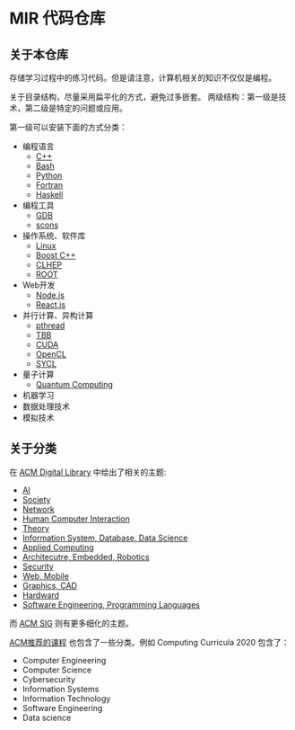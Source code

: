 MIR 代码仓库
===================


## 关于本仓库
存储学习过程中的练习代码。但是请注意，计算机相关的知识不仅仅是编程。

关于目录结构，尽量采用扁平化的方式，避免过多嵌套。
两级结构：第一级是技术，第二级是特定的问题或应用。

第一级可以安装下面的方式分类：

* 编程语言
  * [C++](coding/cpp)
  * [Bash](coding/shell)
  * [Python](coding/python)
  * [Fortran](coding/fortran)
  * [Haskell](coding/haskell)
* 编程工具
  * [GDB](coding/gdb)
  * [scons](coding/scons)
* 操作系统、软件库
  * [Linux](coding/linux)
  * [Boost C++](coding/boost)
  * [CLHEP](coding/clhep)
  * [ROOT](coding/root)
* Web开发
  * [Node.js](coding/node)
  * [React.js](coding/react)
* 并行计算、异构计算
  * [pthread](coding/pthread)
  * [TBB](coding/tbb)
  * [CUDA](coding/cuda)
  * [OpenCL](coding/opencl)
  * [SYCL](coding/sycl)
* 量子计算
  * [Quantum Computing](coding/quantum)
* 机器学习
* 数据处理技术
* 模拟技术

## 关于分类
在 [ACM Digital Library](https://dl.acm.org/) 中给出了相关的主题:
* [AI](https://dl.acm.org/subject/ai)
* [Society](https://dl.acm.org/subject/society)
* [Network](https://dl.acm.org/subject/network)
* [Human Computer Interaction](https://dl.acm.org/subject/hci)
* [Theory](https://dl.acm.org/subject/theory)
* [Information System, Database, Data Science](https://dl.acm.org/subject/is)
* [Applied Computing](https://dl.acm.org/subject/applied)
* [Architecutre, Embedded, Robotics](https://dl.acm.org/subject/architecture)
* [Security](https://dl.acm.org/subject/security)
* [Web, Mobile](https://dl.acm.org/subject/mobile)
* [Graphics, CAD](https://dl.acm.org/subject/graphics)
* [Hardward](https://dl.acm.org/subject/hardware)
* [Software Engineering, Programming Languages](https://dl.acm.org/subject/se)

而 [ACM SIG](https://www.acm.org/special-interest-groups/alphabetical-listing) 则有更多细化的主题。

[ACM推荐的课程](https://www.acm.org/education/curricula-recommendations) 也包含了一些分类。例如 Computing Curricula 2020 包含了：
* Computer Engineering
* Computer Science
* Cybersecurity
* Information Systems
* Information Technology
* Software Engineering
* Data science 